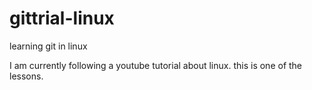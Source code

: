 # gittrial-linux
learning git in linux



I am currently following a youtube tutorial about linux. this is one of the lessons.